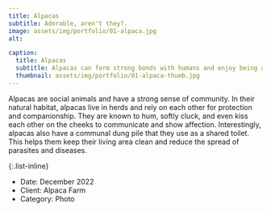 ```yaml
---
title: Alpacas
subtitle: Adorable, aren't they?.
image: assets/img/portfolio/01-alpaca.jpg
alt: 

caption:
  title: Alpacas
  subtitle: Alpacas can form strong bonds with humans and enjoy being around people. They are known to be curious animals and will often approach people to investigate and interact with them. In addition, alpacas are gentle animals that are generally safe for children and adults to be around. They are a popular choice for animal-assisted therapy programs, where they are used to provide comfort and companionship to people in need.
  thumbnail: assets/img/portfolio/01-alpaca-thumb.jpg
---
```

Alpacas are social animals and have a strong sense of community. In their natural habitat, alpacas live in herds and rely on each other for protection and companionship. They are known to hum, softly cluck, and even kiss each other on the cheeks to communicate and show affection. Interestingly, alpacas also have a communal dung pile that they use as a shared toilet. This helps them keep their living area clean and reduce the spread of parasites and diseases.

{:.list-inline}
- Date: December 2022
- Client: Alpaca Farm
- Category: Photo

